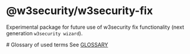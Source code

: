 # @w3security/w3security-fix

Experimental package for future use of w3security fix functionality (next generation `w3security wizard`).

# Glossary of used terms
See [GLOSSARY](GLOSSARY.md)
